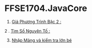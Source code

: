 # FFSE1704.JavaCore
1. [Giả Phương Trình Bậc 2 :](https://github.com/FASTTRACKSE/FFSE1704.JavaCore/blob/master/FFSE1702044_BuiVu/src/GiaiPtBac2/GiaiPtBac2.java)

 2 . [Tìm Số Nguyên Tố :](https://github.com/FASTTRACKSE/FFSE1704.JavaCore/tree/master/FFSE1702044_BuiVu/src/TimSoNguyenTo)

3. [Nhập Mảng và kiểm tra lớn bé](https://github.com/FASTTRACKSE/FFSE1704.JavaCore/blob/master/FFSE1702044_BuiVu/src/CtNhapDuLieuChoMang/CtNhapDuLieuChoMang.java)
